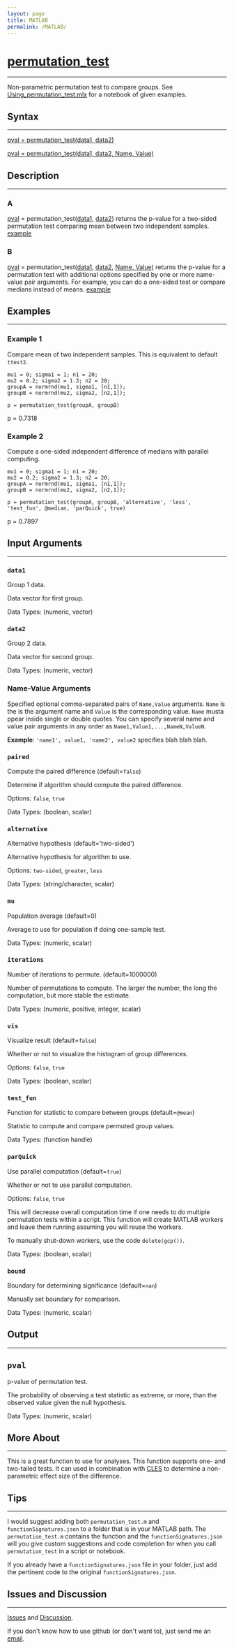 ```yaml
---
layout: page
title: MATLAB
permalink: /MATLAB/
---
```


# [permutation_test](https://github.com/tulimid1/permutation_test/blob/main/permutation_test.m) 
---

Non-parametric permutation test to compare groups. See [Using_permutation_test.mlx](https://github.com/tulimid1/permutation_test/blob/main/Using_permutation_test.mlx) for a notebook of given examples. 

## Syntax
---
[pval = permutation_test(data1, data2)](#a)

[pval = permutation_test(data1, data2, Name, Value)](#b)

## Description
---
### A
[pval](#pval) = permutation_test([data1](#data1), [data2](#data2)) returns the p-value for a two-sided permutation test comparing mean between two independent samples. [example](#example-1)

### B
[pval](#pval) = permutation_test([data1](#data1), [data2](#data2), [Name, Value)](#name-value-arguments) returns the p-value for a permutation test with additional options specified by one or more name-value pair arguments. For example, you can do a one-sided test or compare medians instead of means. [example](#example-2)

## Examples 
---
### Example 1
Compare mean of two independent samples. This is equivalent to default `ttest2`. 

    mu1 = 0; sigma1 = 1; n1 = 20; 
    mu2 = 0.2; sigma2 = 1.3; n2 = 20; 
    groupA = normrnd(mu1, sigma1, [n1,1]);
    groupB = normrnd(mu2, sigma2, [n2,1]); 

    p = permutation_test(groupA, groupB)

p = 0.7318
    
### Example 2
Compute a one-sided independent difference of medians with parallel computing. 

    mu1 = 0; sigma1 = 1; n1 = 20; 
    mu2 = 0.2; sigma2 = 1.3; n2 = 20; 
    groupA = normrnd(mu1, sigma1, [n1,1]);
    groupB = normrnd(mu2, sigma2, [n2,1]); 

    p = permutation_test(groupA, groupB, 'alternative', 'less', 'test_fun', @median, 'parQuick', true)

p = 0.7897

## Input Arguments
---
### ```data1```
Group 1 data. 

Data vector for first group. 

Data Types: (numeric, vector)

### ```data2```
Group 2 data. 

Data vector for second group. 

Data Types: (numeric, vector)

### Name-Value Arguments

Specified optional comma-separated pairs of ```Name,Value``` arguments. ```Name``` is the is the argument name and ```Value``` is the corresponding value. ```Name``` musta ppear inside single or double quotes. You can specify several name and value pair arguments in any order as ```Name1,Value1,...,NameN,ValueN```. 

**Example**: ```'name1', value1, 'name2', value2``` specifies blah blah blah.

### ```paired```
Compute the paired difference (default=`false`)

Determine if algorithm should compute the paired difference. 

Options: `false`, `true`

Data Types: (boolean, scalar)

### ```alternative```
Alternative hypothesis (default='two-sided')

Alternative hypothesis for algorithm to use. 

Options: `two-sided`, `greater`, `less`

Data Types: (string/character, scalar)

### ```mu```
Population average (default=0)

Average to use for population if doing one-sample test. 

Data Types: (numeric, scalar)

### ```iterations```
Number of iterations to permute. (default=1000000)

Number of permutations to compute. The larger the number, the long the computation, but more stable the estimate. 

Data Types: (numeric, positive, integer, scalar)

### ```vis```
Visualize result (default=`false`)

Whether or not to visualize the histogram of group differences.

Options: `false`, `true`

Data Types: (boolean, scalar)

### ```test_fun```
Function for statistic to compare between groups (default=`@mean`)

Statistic to compute and compare permuted group values.  

Data Types: (function handle)

### ```parQuick```
Use parallel computation (default=`true`)

Whether or not to use parallel computation.  

Options: `false`, `true`

This will decrease overall computation time if one needs to do multiple permutation tests within a script. This function will create MATLAB workers and leave them running assuming you will reuse the workers. 

To manually shut-down workers, use the code `delete(gcp())`. 

Data Types: (boolean, scalar)

### ```bound```
Boundary for determining significance (default=`nan`)

Manually set boundary for comparison. 

Data Types: (numeric, scalar)

## Output
---

## ```pval```
p-value of permutation test. 

The probability of observing a test statistic as extreme, or more, than the observed value given the null hypothesis. 

Data Types: (numeric, scalar)

## More About 
---

This is a great function to use for analyses. This function supports one- and two-tailed tests. It can used in combination with [CLES]() to determine a non-parametric effect size of the difference. 

## Tips 
---

I would suggest adding both `permutation_test.m` and `functionSignatures.json` to a folder that is in your MATLAB path. The `permutation_test.m` contains the function and the `functionSignatures.json` will you give custom suggestions and code completion for when you call `permutation_test` in a script or notebook. 

If you already have a `functionSignatures.json` file in your folder, just add the pertinent code to the original `functionSignatures.json`. 

## Issues and Discussion
---

[Issues](https://github.com/tulimid1/permutation_test/issues) and [Discussion](https://github.com/tulimid1/permutation_test/discussions).

If you don't know how to use github (or don't want to), just send me an [email](mailto:tulimid@udel.edu). 

